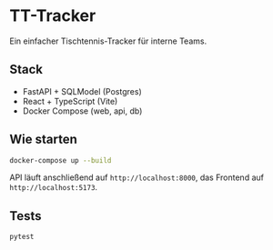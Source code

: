 # TT-Tracker

Ein einfacher Tischtennis-Tracker für interne Teams.

## Stack

- FastAPI + SQLModel (Postgres)
- React + TypeScript (Vite)
- Docker Compose (web, api, db)

## Wie starten

```bash
docker-compose up --build
```

API läuft anschließend auf `http://localhost:8000`, das Frontend auf `http://localhost:5173`.

## Tests

```bash
pytest
```
